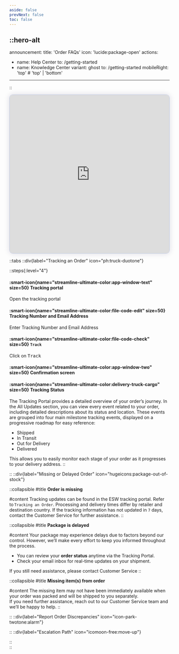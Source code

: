 ```yaml
---
aside: false
prevNext: false
toc: false
---
```


::hero-alt
---
announcement:
  title: 'Order FAQs'
  icon: 'lucide:package-open'
actions:
  - name: Help Center
    to: /getting-started
  - name: Knowledge Center
    variant: ghost
    to: /getting-started
mobileRight: 'top' # 'top' | 'bottom'
---
::

<div>
  <script async src="https://js.storylane.io/js/v2/storylane.js"></script>
  <div class="sl-embed" style="position:relative;width:100%;height:500px;transform:scale(1)">
    <iframe loading="lazy" class="sl-demo" src="https://demo.esw.com/demo/qqk5g03mtfbu?embed=inline" name="sl-embed" allow="fullscreen" allowfullscreen style="position:absolute;top:0;left:0;width:100%!important;height:100%!important;border:1px solid rgba(63,95,172,0.35);box-shadow: 0px 0px 18px rgba(26, 19, 72, 0.15);border-radius:10px;box-sizing:border-box;"></iframe>
  </div>
</div>


::tabs
  ::div{label="Tracking an Order" icon="ph:truck-duotone"}
  
  ::steps{:level="4"}

  #### :smart-icon{name="streamline-ultimate-color:app-window-text" size=50} Tracking portal

  Open the tracking portal

  #### :smart-icon{name="streamline-ultimate-color:file-code-edit" size=50} Tracking Number and Email Address

  Enter Tracking Number and Email Address

  #### :smart-icon{name="streamline-ultimate-color:file-code-check" size=50} `Track`

  Click on <kbd class="min-h-7.5 inline-flex justify-center items-center py-1 px-1.5 bg-white border border-gray-200 font-JetBrains Mono text-sm text-gray-800 shadow-[0px_2px_0px_0px_rgba(0,0,0,0.08)] dark:bg-neutral-900 dark:border-neutral-700 dark:text-neutral-200 dark:shadow-[0px_2px_0px_0px_rgba(255,255,255,0.1)] rounded-md">
    Track
  </kbd>

  #### :smart-icon{name="streamline-ultimate-color:app-window-two" size=50} Confirmation screen

  #### :smart-icon{name="streamline-ultimate-color:delivery-truck-cargo" size=50} Tracking Status
  
  The Tracking Portal provides a detailed overview of your order’s journey. In the All Updates section, you can view every event related to your order, including detailed descriptions about its status and location.
  These events are grouped into four main milestone tracking events, displayed on a progressive roadmap for easy reference:
  
  - Shipped
  - In Transit
  - Out for Delivery
  - Delivered

  This allows you to easily monitor each stage of your order as it progresses to your delivery address.
  ::
  
  ::
  ::div{label="Missing or Delayed Order" icon="hugeicons:package-out-of-stock"}

  ::collapsible
  #title
  **Order is missing**

  #content
  Tracking updates can be found in the ESW tracking portal. Refer to `Tracking an Order`. Processing and delivery times differ by retailer and destination country. If the tracking information has not updated in `7` days, contact the Customer Service for further assistance.
  ::

  ::collapsible
  #title
  **Package is delayed**

  #content
  Your package may experience delays due to factors beyond our control. However, we’ll make every effort to keep you informed throughout the process. 
  
  - You can review your **order status** anytime via the Tracking Portal.
  - Check your email inbox for real-time updates on your shipment.
  
  If you still need assistance, please contact Customer Service
  ::

  ::collapsible
  #title
  **Missing item(s) from order**

  #content
  The missing item may not have been immediately available when your order was packed and will be shipped to you separately.<br>
  If you need further assistance, reach out to our Customer Service team and we’ll be happy to help.
  ::

  
  ::
  ::div{label="Report Order Discrepancies" icon="icon-park-twotone:alarm"}
  

  ::
  ::div{label="Escalation Path" icon="icomoon-free:move-up"}



  ::  
::






